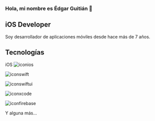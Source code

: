 ### Hola, mi nombre es Édgar Guitián 👋

## iOS Developer

Soy desarrollador de aplicaciones móviles desde hace más de 7 años.

## Tecnologías

iOS ![iconios](https://github.com/edgarguitian/edgarguitian/assets/6595032/035bf56c-285b-40e3-9543-36f07920ff3f)



![iconswift](https://github.com/edgarguitian/edgarguitian/assets/6595032/2b2f8f70-7aa9-45a5-bf37-50efc05978a6)


![iconswiftui](https://github.com/edgarguitian/edgarguitian/assets/6595032/15df8c29-10bd-465b-9e5d-c6ffb548550c)


![iconxcode](https://github.com/edgarguitian/edgarguitian/assets/6595032/fd686140-e0dd-4ea3-8c21-0ba968d4bf9e)


![iconfirebase](https://github.com/edgarguitian/edgarguitian/assets/6595032/32a47855-f1d3-4d14-80b8-c9395371fd1e)


Y alguna más...
